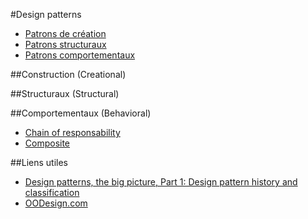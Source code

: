 #Design patterns

* [Patrons de création](#creation)
* [Patrons structuraux](#structure)
* [Patrons comportementaux](#behavior)

##<a name="creation"></a>Construction (Creational)


##<a name="structure"></a>Structuraux (Structural)


##<a name="behavior"></a>Comportementaux (Behavioral)

* [Chain of responsability](chain-of-responsability.md)
* [Composite](composite.md)

##Liens utiles

* [Design patterns, the big picture, Part 1: Design pattern history and classification](http://www.javaworld.com/article/2078665/core-java/design-patterns--the-big-picture--part-1--design-pattern-history-and-classification.html)
* [OODesign.com](http://www.oodesign.com/)

